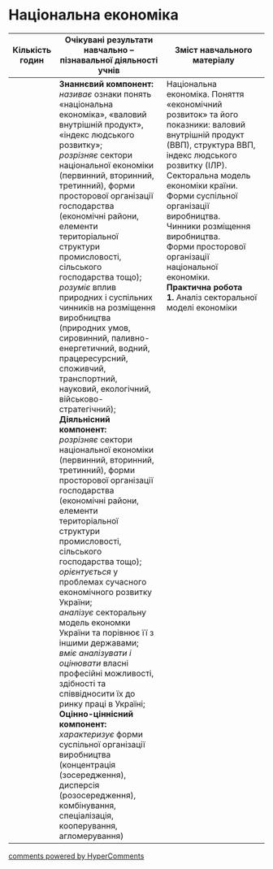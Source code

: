 <div id="hypercomments_widget" class="js-hypercomments-widget invisible"></div>

# Національна економіка

<table>
  <tr>
    <td width="10%" align="center"><b>Кількість годин</b></td>  
    <td width="45%" align="center"><b>Очікувані  результати  навчально – пізнавальної  діяльності  учнів</b></td>
    <td width="45%" align="center"><b>Зміст навчального матеріалу</b></td>
  </tr>
<tbody>
  <tr>
<td width="10%" style="vertical-align:top !important;"></td>
    <td width="45%" style="vertical-align:top !important;">
    	<b>Знаннєвий компонент:</b><br>
    	<i>називає</i> ознаки понять «національна економіка», «валовий внутрішній продукт»,  «індекс людського розвитку»;<br>
    	<i>розрізняє</i> сектори національної економіки (первинний, вторинний, третинний), форми просторової організації господарства (економічні райони, елементи територіальної структури промисловості, сільського господарства тощо);<br>
    	<i>розуміє</i> вплив природних і суспільних чинників на розміщення виробництва (природних умов, сировинний, паливно-енергетичний, водний, працересурсний, споживчий, транспортний, науковий, екологічний, військово-стратегічний);<br>
    	<b>Діяльнісний компонент:</b><br>
    	<i>розрізняє</i> сектори національної економіки (первинний, вторинний, третинний), форми просторової організації господарства (економічні райони, елементи територіальної структури промисловості, сільського господарства тощо);<br>
    	<i>орієнтується</i> у проблемах сучасного економічного розвитку України;<br>
    	<i>аналізує</i> секторальну модель економки України та порівнює її з іншими державами;<br>
    	<i>вміє аналізувати і оцінювати</i> власні професійні можливості, здібності та співвідносити їх до ринку праці в Україні;<br>
    	<b>Оцінно-ціннісний компонент:</b><br>
    	<i>характеризує</i> форми суспільної організації виробництва (концентрація (зосередження), дисперсія (розосередження), комбінування, спеціалізація, кооперування, агломерування)
    </td>
    <td width="45%" style="vertical-align:top !important;">
    Національна економіка. Поняття «економічний розвиток» та його показники: валовий внутрішній продукт (ВВП), структура ВВП, індекс людського розвитку (ІЛР).<br>
    Секторальна модель економіки країни.<br>
    Форми суспільної організації виробництва.<br>
    Чинники розміщення виробництва.<br>
    Форми просторової організації національної економіки.<br>
    <b>Практична робота</b><br>
    <b>1.</b> Аналіз секторальної моделі економіки<br>
    </td>
  </tr>
</tbody>
</table>

<div class="js-hypercomments-container">
<a href="http://hypercomments.com" class="hc-link" title="comments widget">comments powered by HyperComments</a>
</div>